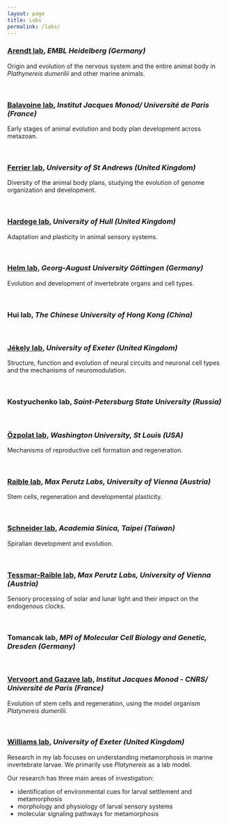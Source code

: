 ```yaml
---
layout: page
title: Labs
permalink: /labs/
---
```



### [Arendt lab](https://www.embl.de/research/units/dev_biology/arendt/), *EMBL Heidelberg (Germany)*
Origin and evolution of the nervous system and the entire animal body in *Plathynereis dumerilii* and other marine animals.

<br>

### [Balavoine lab](https://www.ijm.fr/en/103/research-groups/metazoaires.html), *Institut Jacques Monod/ Université de Paris (France)*
Early stages of animal evolution and body plan development across metazoan. 

<br>

### [Ferrier lab](https://risweb.st-andrews.ac.uk/portal/en/persons/david-ellard-keith-ferrier(9d113045-bca1-49ef-8315-05b2d8425d14).html), *University of St Andrews (United Kingdom)*
Diversity of the animal body plans, studying the evolution of genome organization and development.

<br>

### [Hardege lab](https://www.hull.ac.uk/staff-directory/jorg-hardege), *University of Hull (United Kingdom)*
Adaptation and plasticity in animal sensory systems.

<br>

### [Helm lab](https://www.uni-goettingen.de/de/dr.+conrad+helm/577461.html), *Georg-August University Göttingen (Germany)*
Evolution and development of invertebrate organs and cell types.


<br>

### Hui lab, *The Chinese University of Hong Kong (China)*

<br>

### [Jékely lab](https://www.exeter.ac.uk/livingsystems/team/profile/index.php?web_id=Gaspar_Jekely), *University of Exeter (United Kingdom)*
Structure, function and evolution of neural circuits and neuronal cell types and the mechanisms of neuromodulation. 

<br>

### Kostyuchenko lab, *Saint-Petersburg State University (Russia)*

<br>

### [Özpolat lab](http://bduyguozpolat.org/research), *Washington University, St Louis (USA)*
Mechanisms of reproductive cell formation and regeneration.

<br>

### [Raible lab](https://www.maxperutzlabs.ac.at/research/research-groups/raible), *Max Perutz Labs, University of Vienna (Austria)*
Stem cells, regeneration and developmental plasticity.

<br>

### [Schneider lab](http://140.109.49.7/lab.php?id=48), *Academia Sinica, Taipei (Taiwan)*
Spiralian development and evolution.

<br>

### [Tessmar-Raible lab](https://www.maxperutzlabs.ac.at/research/research-groups/tessmar), *Max Perutz Labs, University of Vienna (Austria)*
Sensory processing of solar and lunar light and their impact on the endogenous clocks.

<br>

### Tomancak lab, *MPI of Molecular Cell Biology and Genetic, Dresden (Germany)*

<br>

### [Vervoort and Gazave lab](https://www.ijm.fr/en/895/research-groups/stem-cells-development-and-evolution.htm), *Institut Jacques Monod - CNRS/ Université de Paris (France)*
Evolution of stem cells and regeneration, using the model organism *Platynereis dumerilii*.

<br>

### [Williams lab](https://biosciences.exeter.ac.uk/staff/profile/index.php?web_id=Elizabeth_Williams), *University of Exeter (United Kingdom)*
Research in my lab focuses on understanding metamorphosis in marine invertebrate larvae. We primarily use *Platynereis* as a lab model. 


Our research has three main areas of investigation: 

- identification of environmental cues for larval settlement and metamorphosis 
- morphology and physiology of larval sensory systems  
- molecular signaling pathways for metamorphosis 


